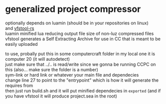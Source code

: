 # generalized project compressor
optionally depends on luamin (should be in your repositories on linux)<br>
and [vfstool-rs](https://github.com/walksanatora/imgtool-rs)<br>
luamin minified lua reducing output file size of non-luz compressed files<br>
vfstool generates a Self Extracting Archive for use in CC that is meant to be easily uploaded

to use, probally put this in some computercraft folder in my local one it is computer 20 (it will autodetect)<br>
just make sure that ../.. is read/write since we gonna be running CCPC on this (also... make sure the folder is a number)<br>
sym-link or hard link or whatever your main file and dependecies<br>
change line 27 to point to the "entrypoint" which is how it will generate the requires from<br>
then just run build.sh and it will put minified dependecies in `exported` (and if you have vfstool it will produce project.sea in the root)<br>